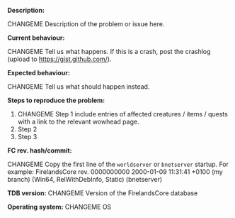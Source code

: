 <!--- (**********************************)
      (** Fill in the following fields **)
      (**********************************) --->

**Description:**

CHANGEME Description of the problem or issue here.

**Current behaviour:**

CHANGEME Tell us what happens.
If this is a crash, post the crashlog (upload to https://gist.github.com/).

**Expected behaviour:**

CHANGEME Tell us what should happen instead.

**Steps to reproduce the problem:**

1. CHANGEME Step 1 include entries of affected creatures / items / quests with a link to the relevant wowhead page.
2. Step 2
3. Step 3

**FC rev. hash/commit:**

CHANGEME Copy the first line of the `worldserver` or `bnetserver` startup.
For example: FirelandsCore rev. 0000000000 2000-01-09 11:31:41 +0100 (my branch) (Win64, RelWithDebInfo, Static) (bnetserver)

**TDB version:** CHANGEME Version of the FirelandsCore database

**Operating system:** CHANGEME OS

<!--- Notes
- This template is for problem reports. For other types of report, edit it accordingly.
- For fixes containing C++ changes, create a Pull Request.
--->
